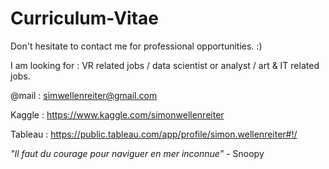 # Curriculum-Vitae

Don't hesitate to contact me for professional opportunities. :)

I am looking for : VR related jobs / data scientist or analyst / art & IT related jobs.

@mail : simwellenreiter@gmail.com

Kaggle : https://www.kaggle.com/simonwellenreiter

Tableau : https://public.tableau.com/app/profile/simon.wellenreiter#!/

*"Il faut du courage pour naviguer en mer inconnue"* - Snoopy
